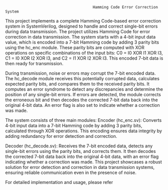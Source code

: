                                            Hamming Code Error Correction System
This project implements a complete Hamming Code-based error correction system in SystemVerilog, designed to handle and correct single-bit errors during data transmission. The project utilizes Hamming Code for error correction in data transmission. The system starts with a 4-bit input data value, which is encoded into a 7-bit Hamming code by adding 3 parity bits using the hc_enc module. These parity bits are computed with XOR operations on specific combinations of the input bits: C0 = I0 XOR I1 XOR I3, C1 = I0 XOR I2 XOR I3, and C2 = I1 XOR I2 XOR I3. This encoded 7-bit data is then ready for transmission.

During transmission, noise or errors may corrupt the 7-bit encoded data. The hc_decode module receives this potentially corrupted data, calculates expected parity bits, and compares them to the received parity bits. It computes an error syndrome to detect any discrepancies and determine the position of any single-bit errors. If errors are detected, the module corrects the erroneous bit and then decodes the corrected 7-bit data back into the original 4-bit data. An error flag is also set to indicate whether a correction was made.

The system consists of three main modules: Encoder (hc_enc.sv): Converts 4-bit input data into a 7-bit Hamming code by adding 3 parity bits, calculated through XOR operations. This encoding ensures data integrity by adding redundancy for error detection and correction.

Decoder (hc_decode.sv): Receives the 7-bit encoded data, detects any single-bit errors using the parity bits, and corrects them. It then decodes the corrected 7-bit data back into the original 4-bit data, with an error flag indicating whether a correction was made. This project showcases a robust solution for error detection and correction in data transmission systems, ensuring reliable communication even in the presence of noise.

For detailed implementation and usage, please refer 
